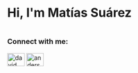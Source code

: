 <h1>Hi, I'm Matías Suárez<h1>
 

<h3 align="left">Connect with me:</h3>
<p align="left">
<a href="https://www.linkedin.com/in/suarezmatias/" target="blank"><img align="center" src="https://raw.githubusercontent.com/rahuldkjain/github-profile-readme-generator/master/src/images/icons/Social/linked-in-alt.svg" alt="david mendoza ramos" height="30" width="40" /></a>
<a href="https://instagram.com/suarezmatias001" target="blank"><img align="center" src="https://raw.githubusercontent.com/rahuldkjain/github-profile-readme-generator/master/src/images/icons/Social/instagram.svg" alt="anderson_mend53" height="30" width="40" /></a>
</p>
